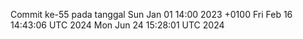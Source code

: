 Commit ke-55 pada tanggal Sun Jan 01 14:00 2023 +0100
Fri Feb 16 14:43:06 UTC 2024
Mon Jun 24 15:28:01 UTC 2024
